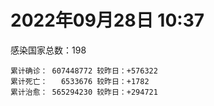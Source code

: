 
# 2022年09月28日 10:37
感染国家总数：198
```
累计确诊： 607448772 较昨日：+576322
累计死亡：   6533676 较昨日：+1782
累计治愈： 565294230 较昨日：+294721
```
<div id="main" style="width:100%;height:800px;margin-bottom:10px;"></div>
<div id="second" style="width:100%;height:1000px;margin-bottom:10px;"></div>
<div id="third" style="width:100%;height:1000px;margin-bottom:10px;"></div>
<div id="last" style="width:100%;height:3000px;"></div>

<script>
import * as echarts from "echarts";
export default {
  mounted () {
    this.chart = echarts.init(document.getElementById("main"), "dark")
    this.secondChart = echarts.init(document.getElementById("second"), "dark")
    this.thirdChart = echarts.init(document.getElementById("third"), "dark")
    this.lastChart = echarts.init(document.getElementById("last"), "dark")
    var option = {
      tooltip: { trigger: "axis", axisPointer: { type: "shadow" } },
      legend: {},
      grid: { left: "3%", right: "4%", bottom: "3%", containLabel: true },
      xAxis: { type: "value" },
      yAxis: {
        type: "category", data: ["意大利","英国","韩国","德国","巴西","法国","印度","美国",]
      },
      series: [
        { name: "新增确诊", type: "bar", stack: "total", label: { show: true }, emphasis: { focus: "series" }, data: [44875,0,36126,95811,6832,73639,1780,31921,] }, 
        { name: "累计确诊", type: "bar", stack: "total", label: { show: true }, emphasis: { focus: "series" }, data: [22358487,23840524,24709789,33137143,34688063,35238174,44577253,97991494,] }, 
        { name: "新增死亡", type: "bar", stack: "total", label: { show: true }, emphasis: { focus: "series" }, data: [64,0,46,138,49,40,0,256,] }, 
        { name: "累计死亡", type: "bar", stack: "total", label: { show: true }, emphasis: { focus: "series" }, data: [176976,207375,28318,149714,685930,155000,528562,1082286,] }, 
        { name: "累计治愈", type: "bar", stack: "total", label: { show: true }, emphasis: { focus: "series" }, data: [21737122,24692,23948401,32214300,33818040,34488280,44004553,94763093,] },]
    }
    this.chart.setOption(option);
    var secondOption = {
      tooltip: { trigger: "axis", axisPointer: { type: "shadow" } },
      legend: {},
      grid: { left: "3%", right: "4%", bottom: "3%", containLabel: true },
      xAxis: { type: "value" },
      yAxis: {
        type: "category", data: ["墨西哥","伊朗","荷兰","阿根廷","澳大利亚","越南","西班牙","土耳其","俄罗斯","日本",]
      },
      series: [
        { name: "新增确诊", type: "bar", stack: "total", label: { show: true }, emphasis: { focus: "series" }, data: [511,309,117268,0,1630,1588,8761,0,36605,0,] }, 
        { name: "累计确诊", type: "bar", stack: "total", label: { show: true }, emphasis: { focus: "series" }, data: [7082545,7547706,8532727,9708420,10207587,11475321,13412263,16873793,20869714,21118325,] }, 
        { name: "新增死亡", type: "bar", stack: "total", label: { show: true }, emphasis: { focus: "series" }, data: [2,7,646,0,13,1,75,0,101,0,] }, 
        { name: "累计死亡", type: "bar", stack: "total", label: { show: true }, emphasis: { focus: "series" }, data: [330048,144409,23283,129897,14963,43147,114084,101139,386943,44463,] }, 
        { name: "累计治愈", type: "bar", stack: "total", label: { show: true }, emphasis: { focus: "series" }, data: [6352332,7324742,8360401,9561092,10133494,10588788,13218892,16748032,19860311,20380089,] },]
    }
    this.secondChart.setOption(secondOption);
    var thirdOption = {
      tooltip: { trigger: "axis", axisPointer: { type: "shadow" } },
      legend: {},
      grid: { left: "3%", right: "4%", bottom: "3%", containLabel: true },
      xAxis: { type: "value" },
      yAxis: {
        type: "category", data: ["以色列","泰国","马来西亚","希腊","奥地利","乌克兰","葡萄牙","波兰","哥伦比亚","印度尼西亚",]
      },
      series: [
        { name: "新增确诊", type: "bar", stack: "total", label: { show: true }, emphasis: { focus: "series" }, data: [1377,811,1552,0,10654,36683,805,6482,0,1976,] }, 
        { name: "累计确诊", type: "bar", stack: "total", label: { show: true }, emphasis: { focus: "series" }, data: [4659142,4679833,4834560,4875215,5090354,5133080,5481669,6280530,6306552,6425849,] }, 
        { name: "新增死亡", type: "bar", stack: "total", label: { show: true }, emphasis: { focus: "series" }, data: [0,9,6,0,10,90,4,25,0,21,] }, 
        { name: "累计死亡", type: "bar", stack: "total", label: { show: true }, emphasis: { focus: "series" }, data: [11687,32748,36363,33010,20723,109045,25012,117481,141769,158057,] }, 
        { name: "累计治愈", type: "bar", stack: "total", label: { show: true }, emphasis: { focus: "series" }, data: [4640465,4640560,4774314,4826602,4995510,4966897,5389813,5335945,6133785,6248619,] },]
    }
    this.thirdChart.setOption(thirdOption);
    var lastOption = {
      tooltip: { trigger: "axis", axisPointer: { type: "shadow" } },
      legend: {},
      grid: { left: "3%", right: "4%", bottom: "3%", containLabel: true },
      xAxis: { type: "value" },
      yAxis: {
        type: "category", data: ["朝鲜","西撒哈拉","蒙特塞拉特岛","梵蒂冈","红宝石公主号","钻石公主号","圣文森特岛","列支敦士登公国","安圭拉","圣多美和普林西比","特克斯和凯科斯群岛","圣基茨和尼维斯","乍得","塞拉利昂","利比里亚","科摩罗","几内亚比绍","安提瓜和巴布达","尼日尔","厄立特里亚","也门","冈比亚","摩纳哥","中非共和国","吉布提","多米尼克","萨摩亚","赤道几内亚","塔吉克斯坦","南苏丹","尼加拉瓜","格林纳达","直布罗陀","圣马力诺","布基纳法索","东帝汶","刚果（布）","索马里","贝宁","圣卢西亚","马里","海地","莱索托","巴哈马","几内亚","多哥","坦桑尼亚","毛里求斯","阿鲁巴","巴布亚新几内亚","安道尔","塞舌尔","加蓬","布隆迪","叙利亚","不丹","佛得角","毛里塔尼亚","苏丹","马达加斯加","斐济","伯利兹","圭亚那","斯威士兰","新喀里多尼亚","法属波利尼西亚","苏里南","科特迪瓦","马拉维","塞内加尔","刚果（金）","法属圭亚那","巴巴多斯","安哥拉","马耳他","喀麦隆","卢旺达","柬埔寨","波多黎各","牙买加","加纳","纳米比亚","乌干达","特立尼达和多巴哥","马尔代夫","阿富汗","萨尔瓦多","冰岛","吉尔吉斯斯坦","老挝","马提尼克岛","文莱","莫桑比克","乌兹别克斯坦","津巴布韦","尼日利亚","阿尔及利亚","黑山","卢森堡","博茨瓦纳","阿尔巴尼亚","赞比亚","肯尼亚","北马其顿","阿曼","波黑","亚美尼亚","卡塔尔","洪都拉斯","埃塞俄比亚","利比亚","埃及","委内瑞拉","塞浦路斯","摩尔多瓦","爱沙尼亚","巴勒斯坦","缅甸","多米尼加","科威特","斯里兰卡","巴林","巴拉圭","沙特阿拉伯","阿塞拜疆","拉脱维亚","蒙古国","乌拉圭","巴拿马","白俄罗斯","尼泊尔","厄瓜多尔","阿联酋","哥斯达黎加","玻利维亚","古巴","危地马拉","突尼斯","斯洛文尼亚","黎巴嫩","克罗地亚","立陶宛","保加利亚","摩洛哥","芬兰","哈萨克斯坦","挪威","巴基斯坦","爱尔兰","约旦","新西兰","格鲁吉亚","斯洛伐克","新加坡","孟加拉国","匈牙利","塞尔维亚","伊拉克","瑞典","丹麦","罗马尼亚","菲律宾","南非","瑞士","捷克","秘鲁","加拿大","比利时","智利",]
      },
      series: [
        { name: "新增确诊", type: "bar", stack: "total", label: { show: true }, emphasis: { focus: "series" }, data: [0,0,0,0,0,0,0,0,7,0,0,0,0,0,0,0,0,0,0,0,0,0,14,0,0,895,0,0,0,0,0,0,0,58,503,14,0,7,0,0,15,0,0,0,0,0,0,0,0,0,0,0,0,103,4,0,8,3,0,0,0,42,7,0,13,0,0,24,0,16,0,0,32,0,22,0,1,0,0,46,0,0,0,0,0,207,0,0,0,0,0,0,0,13,34,130,5,169,0,0,79,64,14,81,0,91,0,1617,0,6,2,0,0,0,0,1188,0,356,0,0,14,409,0,130,140,1232,0,0,0,0,42,1721,334,0,0,3,1032,0,3948,0,526,2224,883,20,0,0,114,0,0,0,0,0,442,4360,737,0,2747,733,0,1085,1862,1455,314,16686,0,0,0,7318,1925,] }, 
        { name: "累计确诊", type: "bar", stack: "total", label: { show: true }, emphasis: { focus: "series" }, data: [1,10,11,29,620,712,2298,3026,3865,6230,6380,6541,7581,7751,7961,8471,8796,9089,9931,10169,11935,12508,14586,14913,15690,15747,15925,17010,17786,17823,18491,19536,20092,20729,21631,23253,24837,27214,27638,29408,32622,33733,34490,37267,37652,38987,39341,40461,42914,44981,46147,46358,48691,50129,57284,61730,62368,62797,63285,66676,68234,68826,71322,73390,74152,76588,81099,87159,88005,88355,92852,93974,102488,103131,114605,121652,132496,137856,151732,151752,169100,169253,169396,182597,185042,198750,201785,205454,206083,215799,220192,226237,230219,244173,257376,265316,270654,279663,288658,326308,332066,333503,338404,342696,397993,398506,442875,448750,456336,493534,506988,515645,544531,585313,586966,601869,620548,622042,644016,658520,670732,679560,716059,816130,820998,925883,982726,985422,986866,994037,999656,1003778,1026244,1072807,1107963,1111164,1121231,1145345,1175643,1215148,1229570,1246398,1257149,1264903,1287044,1393284,1462164,1572410,1662008,1746997,1779476,1780691,1842022,1897307,2023145,2082750,2354273,2459982,2583370,3108639,3264771,3941656,4018102,4084307,4095484,4141410,4233468,4533249,4612278,] }, 
        { name: "新增死亡", type: "bar", stack: "total", label: { show: true }, emphasis: { focus: "series" }, data: [0,0,0,0,0,0,0,0,0,0,0,0,0,0,0,0,0,0,0,0,0,0,0,0,0,6,0,0,0,0,0,0,0,0,0,0,0,0,0,0,0,0,0,0,0,0,0,0,0,0,0,0,0,0,0,0,0,0,0,0,0,0,0,0,0,0,0,1,0,0,0,0,0,0,0,0,0,0,0,1,0,0,0,0,0,0,0,0,0,0,0,0,0,0,0,0,0,0,0,0,0,0,0,0,0,0,0,0,0,0,0,0,0,0,0,14,0,0,0,0,1,0,0,3,4,3,0,0,0,0,0,7,1,0,0,0,3,0,2,0,6,2,4,0,0,0,33,0,0,0,0,0,3,2,1,0,14,3,0,4,11,30,0,6,0,0,0,12,2,] }, 
        { name: "累计死亡", type: "bar", stack: "total", label: { show: true }, emphasis: { focus: "series" }, data: [1,1,1,0,10,13,12,59,12,77,36,46,193,126,294,161,175,146,312,103,2157,372,63,113,189,74,29,183,125,138,225,237,108,118,387,138,386,1352,163,391,741,857,706,833,449,284,845,1024,227,664,155,169,306,38,3163,21,410,994,4961,1410,878,683,1281,1422,314,649,1385,824,2680,1968,1442,410,559,1917,804,1935,1466,3056,2609,3312,1459,4065,3628,4195,308,7798,4229,213,2991,758,1042,225,2221,1637,5599,3155,6879,2781,1123,2789,3588,4017,5675,9531,4260,16131,8683,682,10992,7572,6437,24613,5814,1180,11821,2681,5403,19455,4384,2563,16757,1520,19583,9347,9907,5984,2179,7485,8497,7118,12017,35894,2345,8913,22233,8530,19775,29246,6814,10672,16887,9317,37708,16278,5928,13690,4098,30612,7885,14122,2959,16900,20453,1617,29360,47457,16974,25355,20147,7043,66992,62849,102169,14183,41039,216514,44992,32659,61087,] }, 
        { name: "累计治愈", type: "bar", stack: "total", label: { show: true }, emphasis: { focus: "series" }, data: [0,9,2,29,0,699,2233,2948,3848,6132,6321,6482,4874,4393,7636,8305,8301,8922,8890,10063,9124,12028,14466,14520,15427,15651,1605,16690,17264,17335,4225,19248,16579,20482,21143,23102,24006,13182,27322,28475,31522,31307,25980,36070,36880,38461,183,38786,42438,43982,45938,45977,48292,49559,54069,61564,61889,61785,57290,65242,66290,68079,69962,71955,73823,33500,49626,86303,84860,86273,83504,11254,101667,101155,113168,118616,130955,134724,129614,99042,167307,164813,100431,174214,163687,177494,179410,75685,196406,7660,0,222140,227882,241486,251253,258327,182297,275855,283668,322955,326617,329363,332629,332787,384669,376654,430192,441820,132498,471909,500503,442182,537849,577918,504142,524990,608749,597421,638911,655316,653773,674913,696110,803352,809933,891237,979021,976760,976873,985592,986495,963831,1005645,860711,1050266,1102510,1100617,983630,1136567,1087587,1208702,1214167,1209897,1248517,1263052,1377365,1456897,1536924,1648287,1731007,1767660,1637293,1817178,1817607,1963719,2001729,2293641,2433704,2546507,3092127,3174791,3840492,3909265,4008530,4034513,3912187,4125411,4448519,4536321,] },]
    }
    this.lastChart.setOption(lastOption);

    window.onresize = () => {
      this.chart.resize()
      this.secondChart.resize()
      this.thirdChart.resize()
      this.lastChart.resize()
    }
  }
};
</script>

|国家|新增确诊|累计确诊|新增死亡|累计死亡|累计治愈|
|:--:|---:|---:|---:|---:|---:|
|美国|31921|97991494|256|1082286|94763093|
|印度|1780|44577253|0|528562|44004553|
|法国|73639|35238174|40|155000|34488280|
|巴西|6832|34688063|49|685930|33818040|
|德国|95811|33137143|138|149714|32214300|
|韩国|36126|24709789|46|28318|23948401|
|英国|0|23840524|0|207375|24692|
|意大利|44875|22358487|64|176976|21737122|
|日本|0|21118325|0|44463|20380089|
|俄罗斯|36605|20869714|101|386943|19860311|
|土耳其|0|16873793|0|101139|16748032|
|西班牙|8761|13412263|75|114084|13218892|
|越南|1588|11475321|1|43147|10588788|
|澳大利亚|1630|10207587|13|14963|10133494|
|阿根廷|0|9708420|0|129897|9561092|
|荷兰|117268|8532727|646|23283|8360401|
|伊朗|309|7547706|7|144409|7324742|
|墨西哥|511|7082545|2|330048|6352332|
|印度尼西亚|1976|6425849|21|158057|6248619|
|哥伦比亚|0|6306552|0|141769|6133785|
|波兰|6482|6280530|25|117481|5335945|
|葡萄牙|805|5481669|4|25012|5389813|
|乌克兰|36683|5133080|90|109045|4966897|
|奥地利|10654|5090354|10|20723|4995510|
|希腊|0|4875215|0|33010|4826602|
|马来西亚|1552|4834560|6|36363|4774314|
|泰国|811|4679833|9|32748|4640560|
|以色列|1377|4659142|0|11687|4640465|
|智利|1925|4612278|2|61087|4536321|
|比利时|7318|4533249|12|32659|4448519|
|加拿大|0|4233468|0|44992|4125411|
|秘鲁|0|4141410|0|216514|3912187|
|捷克|0|4095484|0|41039|4034513|
|瑞士|16686|4084307|6|14183|4008530|
|南非|314|4018102|0|102169|3909265|
|菲律宾|1455|3941656|30|62849|3840492|
|罗马尼亚|1862|3264771|11|66992|3174791|
|丹麦|1085|3108639|4|7043|3092127|
|瑞典|0|2583370|0|20147|2546507|
|伊拉克|733|2459982|3|25355|2433704|
|塞尔维亚|2747|2354273|14|16974|2293641|
|匈牙利|0|2082750|0|47457|2001729|
|孟加拉国|737|2023145|1|29360|1963719|
|新加坡|4360|1897307|2|1617|1817607|
|斯洛伐克|442|1842022|3|20453|1817178|
|格鲁吉亚|0|1780691|0|16900|1637293|
|新西兰|0|1779476|0|2959|1767660|
|约旦|0|1746997|0|14122|1731007|
|爱尔兰|0|1662008|0|7885|1648287|
|巴基斯坦|0|1572410|0|30612|1536924|
|挪威|114|1462164|33|4098|1456897|
|哈萨克斯坦|0|1393284|0|13690|1377365|
|芬兰|0|1287044|0|5928|1263052|
|摩洛哥|20|1264903|0|16278|1248517|
|保加利亚|883|1257149|4|37708|1209897|
|立陶宛|2224|1246398|2|9317|1214167|
|克罗地亚|526|1229570|6|16887|1208702|
|黎巴嫩|0|1215148|0|10672|1087587|
|斯洛文尼亚|3948|1175643|2|6814|1136567|
|突尼斯|0|1145345|0|29246|983630|
|危地马拉|1032|1121231|3|19775|1100617|
|古巴|3|1111164|0|8530|1102510|
|玻利维亚|0|1107963|0|22233|1050266|
|哥斯达黎加|0|1072807|0|8913|860711|
|阿联酋|334|1026244|1|2345|1005645|
|厄瓜多尔|1721|1003778|7|35894|963831|
|尼泊尔|42|999656|0|12017|986495|
|白俄罗斯|0|994037|0|7118|985592|
|巴拿马|0|986866|0|8497|976873|
|乌拉圭|0|985422|0|7485|976760|
|蒙古国|0|982726|0|2179|979021|
|拉脱维亚|1232|925883|3|5984|891237|
|阿塞拜疆|140|820998|4|9907|809933|
|沙特阿拉伯|130|816130|3|9347|803352|
|巴拉圭|0|716059|0|19583|696110|
|巴林|409|679560|0|1520|674913|
|斯里兰卡|14|670732|1|16757|653773|
|科威特|0|658520|0|2563|655316|
|多米尼加|0|644016|0|4384|638911|
|缅甸|356|622042|0|19455|597421|
|巴勒斯坦|0|620548|0|5403|608749|
|爱沙尼亚|1188|601869|14|2681|524990|
|摩尔多瓦|0|586966|0|11821|504142|
|塞浦路斯|0|585313|0|1180|577918|
|委内瑞拉|0|544531|0|5814|537849|
|埃及|0|515645|0|24613|442182|
|利比亚|2|506988|0|6437|500503|
|埃塞俄比亚|6|493534|0|7572|471909|
|洪都拉斯|0|456336|0|10992|132498|
|卡塔尔|1617|448750|0|682|441820|
|亚美尼亚|0|442875|0|8683|430192|
|波黑|91|398506|0|16131|376654|
|阿曼|0|397993|0|4260|384669|
|北马其顿|81|342696|0|9531|332787|
|肯尼亚|14|338404|0|5675|332629|
|赞比亚|64|333503|0|4017|329363|
|阿尔巴尼亚|79|332066|0|3588|326617|
|博茨瓦纳|0|326308|0|2789|322955|
|卢森堡|0|288658|0|1123|283668|
|黑山|169|279663|0|2781|275855|
|阿尔及利亚|5|270654|0|6879|182297|
|尼日利亚|130|265316|0|3155|258327|
|津巴布韦|34|257376|0|5599|251253|
|乌兹别克斯坦|13|244173|0|1637|241486|
|莫桑比克|0|230219|0|2221|227882|
|文莱|0|226237|0|225|222140|
|马提尼克岛|0|220192|0|1042|0|
|老挝|0|215799|0|758|7660|
|吉尔吉斯斯坦|0|206083|0|2991|196406|
|冰岛|0|205454|0|213|75685|
|萨尔瓦多|0|201785|0|4229|179410|
|阿富汗|207|198750|0|7798|177494|
|马尔代夫|0|185042|0|308|163687|
|特立尼达和多巴哥|0|182597|0|4195|174214|
|乌干达|0|169396|0|3628|100431|
|纳米比亚|0|169253|0|4065|164813|
|加纳|0|169100|0|1459|167307|
|牙买加|46|151752|1|3312|99042|
|波多黎各|0|151732|0|2609|129614|
|柬埔寨|0|137856|0|3056|134724|
|卢旺达|1|132496|0|1466|130955|
|喀麦隆|0|121652|0|1935|118616|
|马耳他|22|114605|0|804|113168|
|安哥拉|0|103131|0|1917|101155|
|巴巴多斯|32|102488|0|559|101667|
|法属圭亚那|0|93974|0|410|11254|
|刚果（金）|0|92852|0|1442|83504|
|塞内加尔|16|88355|0|1968|86273|
|马拉维|0|88005|0|2680|84860|
|科特迪瓦|24|87159|1|824|86303|
|苏里南|0|81099|0|1385|49626|
|法属波利尼西亚|0|76588|0|649|33500|
|新喀里多尼亚|13|74152|0|314|73823|
|斯威士兰|0|73390|0|1422|71955|
|圭亚那|7|71322|0|1281|69962|
|伯利兹|42|68826|0|683|68079|
|斐济|0|68234|0|878|66290|
|马达加斯加|0|66676|0|1410|65242|
|苏丹|0|63285|0|4961|57290|
|毛里塔尼亚|3|62797|0|994|61785|
|佛得角|8|62368|0|410|61889|
|不丹|0|61730|0|21|61564|
|叙利亚|4|57284|0|3163|54069|
|布隆迪|103|50129|0|38|49559|
|加蓬|0|48691|0|306|48292|
|塞舌尔|0|46358|0|169|45977|
|安道尔|0|46147|0|155|45938|
|巴布亚新几内亚|0|44981|0|664|43982|
|阿鲁巴|0|42914|0|227|42438|
|毛里求斯|0|40461|0|1024|38786|
|坦桑尼亚|0|39341|0|845|183|
|多哥|0|38987|0|284|38461|
|几内亚|0|37652|0|449|36880|
|巴哈马|0|37267|0|833|36070|
|莱索托|0|34490|0|706|25980|
|海地|0|33733|0|857|31307|
|马里|15|32622|0|741|31522|
|圣卢西亚|0|29408|0|391|28475|
|贝宁|0|27638|0|163|27322|
|索马里|7|27214|0|1352|13182|
|刚果（布）|0|24837|0|386|24006|
|东帝汶|14|23253|0|138|23102|
|布基纳法索|503|21631|0|387|21143|
|圣马力诺|58|20729|0|118|20482|
|直布罗陀|0|20092|0|108|16579|
|格林纳达|0|19536|0|237|19248|
|尼加拉瓜|0|18491|0|225|4225|
|南苏丹|0|17823|0|138|17335|
|塔吉克斯坦|0|17786|0|125|17264|
|赤道几内亚|0|17010|0|183|16690|
|萨摩亚|0|15925|0|29|1605|
|多米尼克|895|15747|6|74|15651|
|吉布提|0|15690|0|189|15427|
|中非共和国|0|14913|0|113|14520|
|摩纳哥|14|14586|0|63|14466|
|冈比亚|0|12508|0|372|12028|
|也门|0|11935|0|2157|9124|
|厄立特里亚|0|10169|0|103|10063|
|尼日尔|0|9931|0|312|8890|
|安提瓜和巴布达|0|9089|0|146|8922|
|几内亚比绍|0|8796|0|175|8301|
|科摩罗|0|8471|0|161|8305|
|利比里亚|0|7961|0|294|7636|
|塞拉利昂|0|7751|0|126|4393|
|乍得|0|7581|0|193|4874|
|圣基茨和尼维斯|0|6541|0|46|6482|
|特克斯和凯科斯群岛|0|6380|0|36|6321|
|圣多美和普林西比|0|6230|0|77|6132|
|安圭拉|7|3865|0|12|3848|
|列支敦士登公国|0|3026|0|59|2948|
|圣文森特岛|0|2298|0|12|2233|
|钻石公主号|0|712|0|13|699|
|红宝石公主号|0|620|0|10|0|
|梵蒂冈|0|29|0|0|29|
|蒙特塞拉特岛|0|11|0|1|2|
|西撒哈拉|0|10|0|1|9|
|朝鲜|0|1|0|1|0|

